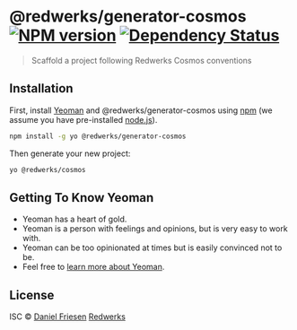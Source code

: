 # @redwerks/generator-cosmos [![NPM version][npm-image]][npm-url] [![Dependency Status][daviddm-image]][daviddm-url]

> Scaffold a project following Redwerks Cosmos conventions

## Installation

First, install [Yeoman](http://yeoman.io) and @redwerks/generator-cosmos using [npm](https://www.npmjs.com/) (we assume you have pre-installed [node.js](https://nodejs.org/)).

```bash
npm install -g yo @redwerks/generator-cosmos
```

Then generate your new project:

```bash
yo @redwerks/cosmos
```

## Getting To Know Yeoman

- Yeoman has a heart of gold.
- Yeoman is a person with feelings and opinions, but is very easy to work with.
- Yeoman can be too opinionated at times but is easily convinced not to be.
- Feel free to [learn more about Yeoman](http://yeoman.io/).

## License

ISC © [Daniel Friesen][] [Redwerks][]

[Daniel Friesen]: https://danf.ca
[Redwerks]: https://redwerks.org
[npm-image]: https://badge.fury.io/js/%40redwerks%2Fgenerator-cosmos.svg
[npm-url]: https://npmjs.org/package/@redwerks/generator-cosmos
[daviddm-image]: https://david-dm.org/redwerks/generator-cosmos.svg?theme=shields.io
[daviddm-url]: https://david-dm.org/redwerks/generator-cosmos
